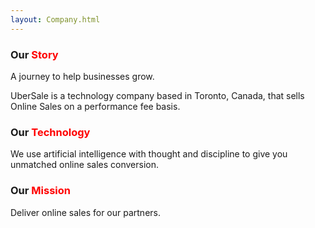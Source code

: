 ```yaml
---
layout: Company.html
---
```


<!-- Company - What we do & why -->

 <div class="ui vertical stripe segment">
  <div class="ui center center aligned text container">
  <h3 class="ui header">Our <span style="color:red;">Story</span></h3>
  <p>A journey to help businesses grow.</p>
  <p>UberSale is a technology company based in Toronto, Canada, that sells Online Sales on a performance fee basis.</p>
  <h3 class="ui header">Our <span style="color:red;">Technology</span></h3>
  <p>We use artificial intelligence with thought and discipline to give you unmatched online sales conversion.</p>
  <h3>Our <span style="color:red;">Mission</span></h3>
  <p>Deliver online sales for our partners.</p>
</div>
</div>
